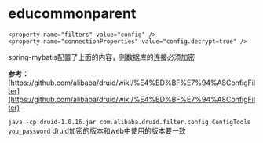 # educommonparent

```
<property name="filters" value="config" />
<property name="connectionProperties" value="config.decrypt=true" />
```
spring-mybatis配置了上面的内容，则数据库的连接必须加密

**参考：**[https://github.com/alibaba/druid/wiki/%E4%BD%BF%E7%94%A8ConfigFilter](https://github.com/alibaba/druid/wiki/%E4%BD%BF%E7%94%A8ConfigFilter)

`java -cp druid-1.0.16.jar com.alibaba.druid.filter.config.ConfigTools you_password`
druid加密的版本和web中使用的版本要一致
